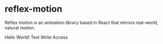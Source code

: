 # reflex-motion
Reflex motion is an animation library based in React that mirrors real-world, natural motion.

Hello World! Test Write Access